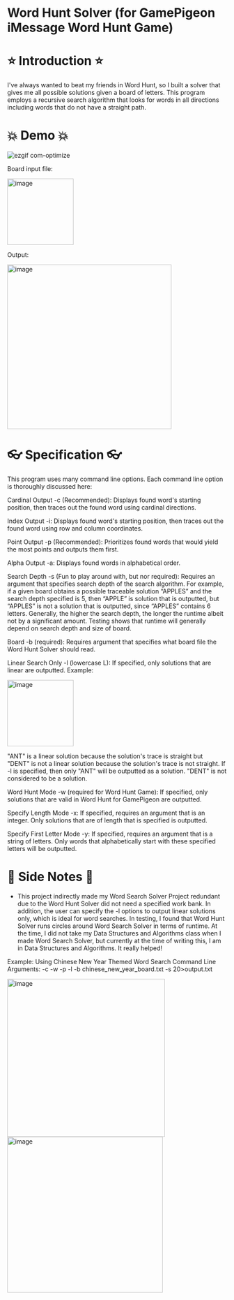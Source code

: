 # Word Hunt Solver (for GamePigeon iMessage Word Hunt Game)
# ⭐ Introduction ⭐
I've always wanted to beat my friends in Word Hunt, so I built a solver that gives me all possible solutions given a board of letters. This program employs a recursive search algorithm that looks for words in all directions including words that do not have a straight path.

# 💥 Demo 💥
![ezgif com-optimize](https://user-images.githubusercontent.com/95982168/221720628-d6f84277-52ca-495b-9364-3d96b9e0d5c2.gif)

Board input file:

<img width="152" alt="image" src="https://user-images.githubusercontent.com/95982168/221717785-c4d25a57-56bf-401b-b186-26e83924fc4a.png">

Output:

<img width="377" alt="image" src="https://user-images.githubusercontent.com/95982168/221717858-50f5625d-d3ba-41fb-bba3-5d8be85754d7.png">

# 👓 Specification 👓
This program uses many command line options. Each command line option is thoroughly discussed here:

Cardinal Output -c (Recommended): Displays found word's starting position, then traces out the found word using cardinal directions.

Index Output -i: Displays found word's starting position, then traces out the found word using row and column coordinates.

Point Output -p (Recommended): Prioritizes found words that would yield the most points and outputs them first. 

Alpha Output -a: Displays found words in alphabetical order.

Search Depth -s (Fun to play around with, but nor required): Requires an argument that specifies search depth of the search algorithm. For example, if a given board obtains a possible traceable solution “APPLES” and the search depth specified is 5, then “APPLE” is solution that is outputted, but “APPLES” is not a solution that is outputted, since “APPLES” contains 6 letters. Generally, the higher the search depth, the longer the runtime albeit not by a significant amount. Testing shows that runtime will generally depend on search depth and size of board. 

Board -b (required): Requires argument that specifies what board file the Word Hunt Solver should read.

Linear Search Only -l (lowercase L): If specified, only solutions that are linear are outputted.
Example:

<img width="152" alt="image" src="https://user-images.githubusercontent.com/95982168/221717506-08920059-7ff5-47f0-aefb-e456740c9ee1.png">

"ANT" is a linear solution because the solution's trace is straight but "DENT" is not a linear solution because the solution's trace is not straight. If -l is specified, then only "ANT" will be outputted as a solution. "DENT" is not considered to be a solution.

Word Hunt Mode -w (required for Word Hunt Game): If specified, only solutions that are valid in Word Hunt for GamePigeon are outputted.

Specify Length Mode -x: If specified, requires an argument that is an integer. Only solutions that are of length that is specified is outputted.

Specify First Letter Mode -y: If specified, requires an argument that is a string of letters. Only words that alphabetically start with these specified letters will be outputted. 

# 👻 Side Notes 👻
- This project indirectly made my Word Search Solver Project redundant due to the Word Hunt Solver did not need a specified work bank. In addition, the user can specify the -l options to output linear solutions only, which is ideal for word searches. In testing, I found that Word Hunt Solver runs circles around Word Search Solver in terms of runtime. At the time, I did not take my Data Structures and Algorithms class when I made Word Search Solver, but currently at the time of writing this, I am in Data Structures and Algorithms. It really helped! 

Example: Using Chinese New Year Themed Word Search
Command Line Arguments: -c -w -p -l -b chinese_new_year_board.txt -s 20>output.txt

<img width="362" alt="image" src="https://user-images.githubusercontent.com/95982168/221723585-8f7ccda1-9850-4603-849c-dd0a372a7cd1.png"> <img width="357" alt="image" src="https://user-images.githubusercontent.com/95982168/221723656-f2c03163-277a-4253-bf95-c993b294ba83.png">

